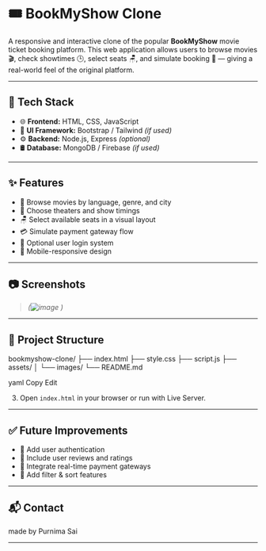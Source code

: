 # 🎟️ BookMyShow Clone

A responsive and interactive clone of the popular **BookMyShow** movie ticket booking platform. This web application allows users to browse movies 🎬, check showtimes 🕒, select seats 🪑, and simulate booking 🎫 — giving a real-world feel of the original platform.

---

## 🔧 Tech Stack

- 🌐 **Frontend:** HTML, CSS, JavaScript  
- 🎨 **UI Framework:** Bootstrap / Tailwind *(if used)*  
- ⚙️ **Backend:** Node.js, Express *(optional)*  
- 🛢️ **Database:** MongoDB / Firebase *(if used)*  

---

## ✨ Features

- 🎥 Browse movies by language, genre, and city  
- 📍 Choose theaters and show timings  
- 🪑 Select available seats in a visual layout  
- 💳 Simulate payment gateway flow  
- 👤 Optional user login system  
- 📱 Mobile-responsive design  

---

## 📷 Screenshots

> *(![image](https://github.com/user-attachments/assets/d4608567-b319-42f0-a5f1-ed3734ba1ec1)
)*  
---

## 📁 Project Structure

bookmyshow-clone/
├── index.html
├── style.css
├── script.js
├── assets/
│ └── images/
└── README.md

yaml
Copy
Edit


3. Open `index.html` in your browser or run with Live Server.

---

## ✅ Future Improvements

- 🔐 Add user authentication  
- 💬 Include user reviews and ratings  
- 🧾 Integrate real-time payment gateways  
- 🎯 Add filter & sort features  

---

## 📬 Contact
made by Purnima Sai

---
